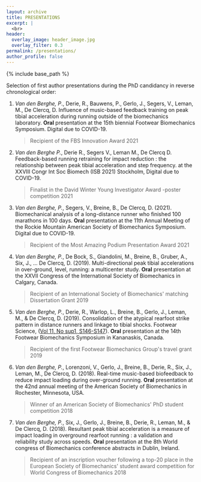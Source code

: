 ```yaml
---
layout: archive
title: PRESENTATIONS
excerpt: |
  <br>
header:
  overlay_image: header_image.jpg
  overlay_filter: 0.3
permalink: /presentations/
author_profile: false
---
```


{% include base_path %}

<!--- below will turn page into collection, pulling from _presentations folder --->

<!---
{% for post in site.presentations reversed %}
  {% include archive-single.html %}
{% endfor %}
--->

Selection of first author presentations during the PhD candidancy in reverse chronological order:



1. *Van den Berghe, P*., Derie, R., Bauwens, P., Gerlo, J., Segers, V., Leman, M., De Clercq, D. Influence of music-based feedback training on peak tibial acceleration during running outside of the biomechanics laboratory. **Oral** presentation at the 15th biennial Footwear Biomechanics Symposium. Digital due to COVID-19.
   
   > Recipient of the FBS Innovation Award 2021

2. *Van den Berghe P.*, Derie R., Segers V., Leman M., De Clercq D. Feedback-based running retraining for impact reduction : the relationship between peak tibial acceleration and step frequency. at the XXVIII Congr Int Soc Biomech (ISB 2021) Stockholm, Digital due to COVID-19.
   
   > Finalist in the David Winter Young Investigator Award -poster competition 2021

3. *Van den Berghe, P.*, Segers, V., Breine, B., De Clercq, D. (2021). Biomechanical analysis of a long-distance runner who finished 100 marathons in 100 days. **Oral** presentation at the 11th Annual Meeting of the Rockie Mountain American Society of Biomechanics Symposium. Digital due to COVID-19.
   
   > Recipient of the Most Amazing Podium Presentation Award 2021

4. *Van den Berghe, P.*, De Bock, S., Giandolini, M., Breine, B., Gruber, A., Six, J., … De Clercq, D. (2019). Multi-directional peak tibial accelerations in over-ground, level, running: a multicenter study. **Oral** presentation at the XXVII Congress of the International Society of Biomechanics in Calgary, Canada.
   
   > Recipient of an International Society of Biomechanics' matching Dissertation Grant 2019

5. *Van den Berghe, P.*, Derie, R., Warlop, L., Breine, B., Gerlo, J., Leman, M., & De Clercq, D. (2019). Consolidation of the atypical rearfoot strike pattern in distance runners and linkage to tibial shocks. Footwear Science, ([Vol 11, No sup1, S146-S147](https://doi.org/10.1080/19424280.2019.1606295)). **Oral** presentation at the 14th Footwear Biomechanics Symposium in Kananaskis, Canada.
   
   > Recipient of the first Footwear Biomechanics Group's travel grant 2019

6. *Van den Berghe, P.*, Lorenzoni, V., Gerlo, J., Breine, B., Derie, R., Six, J., Leman, M., De Clercq, D. (2018). Real-time music-based biofeedback to reduce impact loading during over-ground running. **Oral** presentation at the 42nd annual meeting of the American Society of Biomechanics in Rochester, Minnesota, USA.
   
   > Winner of an American Society of Biomechanics' PhD student competition 2018

7. *Van den Berghe, P.*, Six, J., Gerlo, J., Breine, B., Derie, R., Leman, M., & De Clercq, D. (2018). Resultant peak tibial acceleration is a measure of impact loading in overground rearfoot running : a validation and reliability study across speeds. **Oral** presentation at the 8th World congress of Biomechanics conference abstracts in Dublin, Ireland.
   
   > Recipient of an inscription voucher following a top-20 place in the European Society of Biomechanics' student award competition for World Congress of Biomechanics 2018

